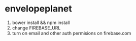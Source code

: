 # envelopeplanet
1. bower install && npm install
2. change FIREBASE_URL
3. turn on email and other auth permisions on firebase.com
